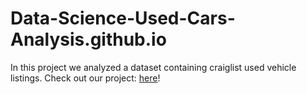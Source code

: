 # Data-Science-Used-Cars-Analysis.github.io
In this project we analyzed a dataset containing craiglist used vehicle listings. Check out our project: [here](https://data-science-used-cars-analysis.github.io)!
